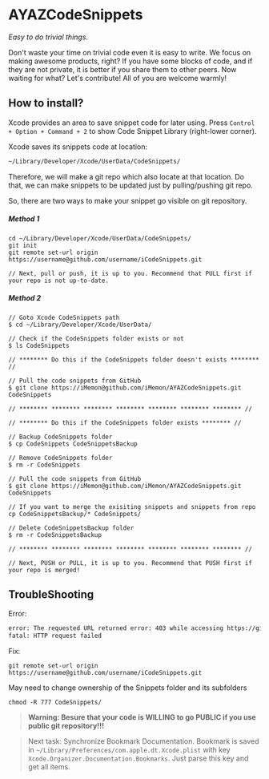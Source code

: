 # AYAZCodeSnippets

_Easy to do trivial things._

Don't waste your time on trivial code even it is easy to write. We focus on making awesome products, right?
If you have some blocks of code, and if they are not private, it is better if you share them to other peers. Now waiting for what? Let's contribute! All of you are welcome warmly!


## How to install?
Xcode provides an area to save snippet code for later using. Press ```Control + Option + Command + 2``` to show
Code Snippet Library (right-lower corner).

Xcode saves its snippets code at location:

```bash
~/Library/Developer/Xcode/UserData/CodeSnippets/
```

Therefore, we will make a git repo which also locate at that location. Do that, we can make snippets to be updated just by pulling/pushing git repo.

So, there are two ways to make your snippet go visible on git repository.

##### Method 1
```
cd ~/Library/Developer/Xcode/UserData/CodeSnippets/
git init
git remote set-url origin https://username@github.com/username/iCodeSnippets.git

// Next, pull or push, it is up to you. Recommend that PULL first if your repo is not up-to-date.
```

##### Method 2
``` 
// Goto Xcode CodeSnippets path
$ cd ~/Library/Developer/Xcode/UserData/

// Check if the CodeSnippets folder exists or not
$ ls CodeSnippets

// ******** Do this if the CodeSnippets folder doesn't exists ******** //

// Pull the code snippets from GitHub
$ git clone https://iMemon@github.com/iMemon/AYAZCodeSnippets.git CodeSnippets

// ******** ******** ******** ******** ******** ******** ******** //

// ******** Do this if the CodeSnippets folder exists ******** //

// Backup CodeSnippets folder
$ cp CodeSnippets CodeSnippetsBackup

// Remove CodeSnippets folder
$ rm -r CodeSnippets

// Pull the code snippets from GitHub
$ git clone https://iMemon@github.com/iMemon/AYAZCodeSnippets.git CodeSnippets

// If you want to merge the exisiting snippets and snippets from repo
cp CodeSnippetsBackup/* CodeSnippets/

// Delete CodeSnippetsBackup folder
$ rm -r CodeSnippetsBackup

// ******** ******** ******** ******** ******** ******** ******** //

// Next, PUSH or PULL, it is up to you. Recommend that PUSH first if your repo is merged!
```

## TroubleShooting

Error: 
```bash
error: The requested URL returned error: 403 while accessing https://github.com/hugo53/iCodeSnippets.git/info/refs?service=git-receive-pack
fatal: HTTP request failed
```

Fix:
```
git remote set-url origin https://username@github.com/username/iCodeSnippets.git
```

May need to change ownership of the Snippets folder and its subfolders

```
chmod -R 777 CodeSnippets/
```


> **Warning: Besure that your code is WILLING to go PUBLIC if you use public git repository!!!**


> Next task: Synchronize Bookmark Documentation.
> Bookmark is saved in ```~/Library/Preferences/com.apple.dt.Xcode.plist``` with key ```Xcode.Organizer.Documentation.Bookmarks```. Just parse this key and get all items. 
